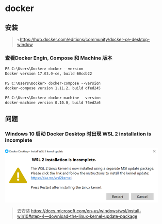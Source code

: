 # docker

## 安装

> <<https://hub.docker.com/editions/community/docker-ce-desktop-window>

### 查看Docker Engin, Compose 和 Machine 版本

```shell
PS C:\Users\Docker> docker --version
Docker version 17.03.0-ce, build 60ccb22

PS C:\Users\Docker> docker-compose --version
docker-compose version 1.11.2, build dfed245

PS C:\Users\Docker> docker-machine --version
docker-machine version 0.10.0, build 76ed2a6
```

## 问题

### Windows 10 启动 Docker Desktop 时出现 WSL 2 installation is incomplete

![](/__assets__/img/2022-01-26-14-11-26.png)

> 去安装 <https://docs.microsoft.com/en-us/windows/wsl/install-win10#step-4—download-the-linux-kernel-update-package>
